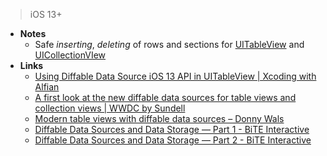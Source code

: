 > iOS 13+

- **Notes**
	- Safe *inserting*, *deleting* of  rows and sections for [UITableView](UITableView.md) and [UICollectionVIew](UICollectionVIew.md)
- **Links**
	- [Using Diffable Data Source iOS 13 API in UITableView | Xcoding with Alfian](https://www.alfianlosari.com/posts/using-ios13-diffable-datasource-api-in-tableview/)
	- [A first look at the new diffable data sources for table views and collection views | WWDC by Sundell](https://www.wwdcbysundell.com/2019/diffable-data-sources-first-look/)
	- [Modern table views with diffable data sources – Donny Wals](https://www.donnywals.com/modern-table-views-with-diffable-data-sources/)
	- [Diffable Data Sources and Data Storage — Part 1 - BiTE Interactive](https://www.biteinteractive.com/diffable-data-sources-and-data-storage-part-1/)
	- [Diffable Data Sources and Data Storage — Part 2 - BiTE Interactive](https://www.biteinteractive.com/diffable-data-sources-and-data-storage-part-2/)
